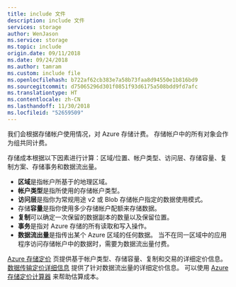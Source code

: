 ```yaml
---
title: include 文件
description: include 文件
services: storage
author: WenJason
ms.service: storage
ms.topic: include
origin.date: 09/11/2018
ms.date: 09/24/2018
ms.author: tamram
ms.custom: include file
ms.openlocfilehash: b722af62cb383e7a58b73faa8d94550e1b816bd9
ms.sourcegitcommit: d75065296d301f0851f93d6175a508bdd9fd7afc
ms.translationtype: HT
ms.contentlocale: zh-CN
ms.lasthandoff: 11/30/2018
ms.locfileid: "52659509"
---
```

我们会根据存储帐户使用情况，对 Azure 存储计费。 存储帐户中的所有对象会作为组共同计费。 

存储成本根据以下因素进行计算：区域/位置、帐户类型、访问层、存储容量、复制方案、存储事务和数据流出量。

* **区域**是指帐户所基于的地理区域。
* **帐户类型**是指所使用的存储帐户类型。 
* **访问层**是指你为常规用途 v2 或 Blob 存储帐户指定的数据使用模式。
* 存储**容量**是指你使用多少存储帐户配额来存储数据。
* **复制**可以确定一次保留的数据副本的数量以及保留位置。
* **事务**是指对 Azure 存储的所有读取和写入操作。
* **数据流出量**是指传出某个 Azure 区域的任何数据。 当不在同一区域中的应用程序访问存储帐户中的数据时，需要为数据流出量付费。

[Azure 存储定价](https://www.azure.cn/pricing/details/storage/) 页提供基于帐户类型、存储容量、复制和交易的详细定价信息。 [数据传输定价详细信息](https://www.azure.cn/pricing/details/data-transfer/) 提供了针对数据流出量的详细定价信息。 可以使用 [Azure 存储定价计算器](https://www.azure.cn/pricing/calculator/?scenario=data-management) 来帮助估算成本。

